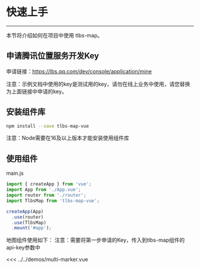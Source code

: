 # 快速上手

---

本节将介绍如何在项目中使用 tlbs-map。

## 申请腾讯位置服务开发Key

申请链接：https://lbs.qq.com/dev/console/application/mine

注意：示例文档中使用的key是测试用的key，请勿在线上业务中使用，请您替换为上面链接中申请的key。


## 安装组件库

```bash
npm install --save tlbs-map-vue
```
注意：Node需要在16及以上版本才能安装使用组件库

## 使用组件

main.js

```javascript
import { createApp } from 'vue';
import App from './App.vue';
import router from './router';
import TlbsMap from 'tlbs-map-vue';

createApp(App)
  .use(router)
  .use(TlbsMap)
  .mount('#app');
```

地图组件使用如下：
注意：需要将第一步申请的Key，传入到tlbs-map组件的api-key参数中

<<< ../../demos/multi-marker.vue

